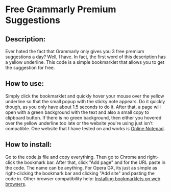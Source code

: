 # Free Grammarly Premium Suggestions
## Description:

Ever hated the fact that Grammarly only gives you 3 free premium suggestions a day? Well, I have. In fact, the first word of this description has a yellow underline. This code is a simple bookmarklet that allows you to get the suggestion for free.

## How to use:

Simply click the bookmarklet and quickly hover your mouse over the yellow underline so that the small popup with the sticky note appears. Do it quickly though, as you only have about 1.5 seconds to do it. After that, a page will open with a green background with the text and also a small copy to clipboard button. If there is no green background, then either you hovered over the yellow underline too late or the website you're using just isn't compatible. One website that I have tested on and works is [Online Notepad](https://onlinenotepad.org/notepad).

## How to install:

Go to the code.js file and copy everything. Then go to Chrome and right-click the bookmark bar. After that, click "Add page" and for the URL paste in the code. The name can be anything. For Opera GX, its just as simple as right-clicking the bookmark bar and clicking "Add site" and pasting the code in. Other browser compatibility help: [Installing bookmarklets on web browsers](https://mreidsma.github.io/bookmarklets/installing.html).
